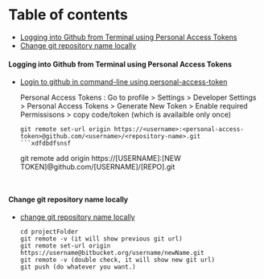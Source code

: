 # Table of contents

- [Logging into Github from Terminal using Personal Access Tokens](#logging-into-github-from-terminal-using-personal-access-tokens)
- [Change git repository name locally](#change-git-repository-name-locally)

#### Logging into Github from Terminal using Personal Access Tokens

- [Login to github in command-line using personal-access-token](https://stackoverflow.com/questions/66231282/how-to-add-github-personal-access-token-to-visual-studio-code)

  Personal Access Tokens : Go to profile > Settings > Developer Settings > Personal Access Tokens > Generate New Token > Enable required Permissisons > copy code/token (which is availaible only once)

  ```
  git remote set-url origin https://<username>:<personal-access-token>@github.com/<username>/<repository-name>.git
  ```xdfdbdfsnsf

  ```
  git remote add origin https://[USERNAME]:[NEW TOKEN]@github.com/[USERNAME]/[REPO].git
  ```


#### Change git repository name locally
- [change git repository name locally](https://www.codepoc.io/blog/git/5617/change-git-repository-name-locally)

  ```
  cd projectFolder
  git remote -v (it will show previous git url)
  git remote set-url origin https://username@bitbucket.org/username/newName.git
  git remote -v (double check, it will show new git url)
  git push (do whatever you want.)
  ```